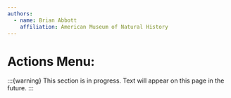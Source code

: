 ```yaml
---
authors:
  - name: Brian Abbott
    affiliation: American Museum of Natural History
---
```



# Actions Menu: 

:::{warning}
This section is in progress. Text will appear on this page in the future.
:::


